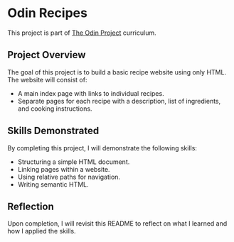 # Odin Recipes

This project is part of [The Odin Project](https://www.theodinproject.com/) curriculum. 

## Project Overview
The goal of this project is to build a basic recipe website using only HTML. The website will consist of:
- A main index page with links to individual recipes.
- Separate pages for each recipe with a description, list of ingredients, and cooking instructions.

## Skills Demonstrated
By completing this project, I will demonstrate the following skills:
- Structuring a simple HTML document.
- Linking pages within a website.
- Using relative paths for navigation.
- Writing semantic HTML.

## Reflection
Upon completion, I will revisit this README to reflect on what I learned and how I applied the skills.
